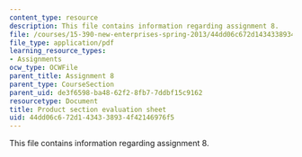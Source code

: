 ```yaml
---
content_type: resource
description: This file contains information regarding assignment 8.
file: /courses/15-390-new-enterprises-spring-2013/44dd06c672d1434338934f42146976f5_MIT15_390S13_assgn8sheet.pdf
file_type: application/pdf
learning_resource_types:
- Assignments
ocw_type: OCWFile
parent_title: Assignment 8
parent_type: CourseSection
parent_uid: de3f6598-ba48-62f2-8fb7-7ddbf15c9162
resourcetype: Document
title: Product section evaluation sheet
uid: 44dd06c6-72d1-4343-3893-4f42146976f5
---
```

This file contains information regarding assignment 8.

